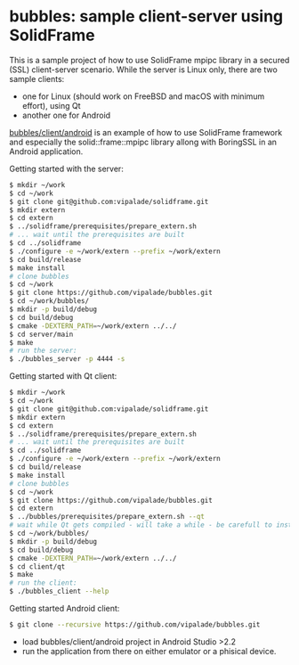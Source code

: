 # bubbles: sample client-server using SolidFrame

This is a sample project of how to use SolidFrame mpipc library in a secured (SSL) client-server scenario.
While the server is Linux only, there are two sample clients:
 * one for Linux (should work on FreeBSD and macOS with minimum effort), using Qt
 * another one for Android

[bubbles/client/android](bubbles/client/android) is an example of how to use SolidFrame framework and especially the solid::frame::mpipc library allong with BoringSSL in an Android application.

Getting started with the server:
```bash
$ mkdir ~/work
$ cd ~/work
$ git clone git@github.com:vipalade/solidframe.git
$ mkdir extern
$ cd extern
$ ../solidframe/prerequisites/prepare_extern.sh
# ... wait until the prerequisites are built
$ cd ../solidframe
$ ./configure -e ~/work/extern --prefix ~/work/extern
$ cd build/release
$ make install
# clone bubbles
$ cd ~/work
$ git clone https://github.com/vipalade/bubbles.git
$ cd ~/work/bubbles/
$ mkdir -p build/debug
$ cd build/debug
$ cmake -DEXTERN_PATH=~/work/extern ../../
$ cd server/main
$ make
# run the server:
$ ./bubbles_server -p 4444 -s
```

Getting started with Qt client:
```bash
$ mkdir ~/work
$ cd ~/work
$ git clone git@github.com:vipalade/solidframe.git
$ mkdir extern
$ cd extern
$ ../solidframe/prerequisites/prepare_extern.sh
# ... wait until the prerequisites are built
$ cd ../solidframe
$ ./configure -e ~/work/extern --prefix ~/work/extern
$ cd build/release
$ make install
# clone bubbles
$ cd ~/work
$ git clone https://github.com/vipalade/bubbles.git
$ cd extern
$ ../bubbles/prerequisites/prepare_extern.sh --qt
# wait while Qt gets compiled - will take a while - be carefull to install develop packages needed by Qt
$ cd ~/work/bubbles/
$ mkdir -p build/debug
$ cd build/debug
$ cmake -DEXTERN_PATH=~/work/extern ../../
$ cd client/qt
$ make
# run the client:
$ ./bubbles_client --help
```

Getting started Android client:

```bash
$ git clone --recursive https://github.com/vipalade/bubbles.git
```

 * load bubbles/client/android project in Android Studio >2.2
 * run the application from there on either emulator or a phisical device.

